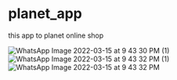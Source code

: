 # planet_app

 this app to planet online shop  

![WhatsApp Image 2022-03-15 at 9 43 30 PM (1)](https://user-images.githubusercontent.com/99565734/158460413-473f919e-77d3-4345-a2bf-58023c572a14.jpeg) 
 ![WhatsApp Image 2022-03-15 at 9 43 32 PM (1)](https://user-images.githubusercontent.com/99565734/158460392-76b8afbb-5213-4abf-adcf-08d89739350f.jpeg)
![WhatsApp Image 2022-03-15 at 9 43 32 PM](https://user-images.githubusercontent.com/99565734/158460407-bfd71e1b-a981-4664-b950-bf444fc81ef7.jpeg)
